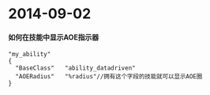 2014-09-02
==================
#### 如何在技能中显示AOE指示器

```
"my_ability"
{
  "BaseClass"   "ability_datadriven"
  "AOERadius"   "%radius"//拥有这个字段的技能就可以显示AOE圈
}
```
